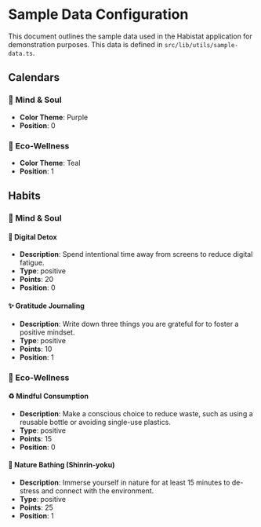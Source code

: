 # Sample Data Configuration

This document outlines the sample data used in the Habistat application for demonstration purposes. This data is defined in `src/lib/utils/sample-data.ts`.

## Calendars

### 🧘 Mind & Soul

- **Color Theme**: Purple
- **Position**: 0

### 🌿 Eco-Wellness

- **Color Theme**: Teal
- **Position**: 1

## Habits

### 🧘 Mind & Soul

#### 📵 Digital Detox

- **Description**: Spend intentional time away from screens to reduce digital fatigue.
- **Type**: positive
- **Points**: 20
- **Position**: 0

#### ✨ Gratitude Journaling

- **Description**: Write down three things you are grateful for to foster a positive mindset.
- **Type**: positive
- **Points**: 10
- **Position**: 1

### 🌿 Eco-Wellness

#### ♻️ Mindful Consumption

- **Description**: Make a conscious choice to reduce waste, such as using a reusable bottle or avoiding single-use plastics.
- **Type**: positive
- **Points**: 15
- **Position**: 0

#### 🌳 Nature Bathing (Shinrin-yoku)

- **Description**: Immerse yourself in nature for at least 15 minutes to de-stress and connect with the environment.
- **Type**: positive
- **Points**: 25
- **Position**: 1
